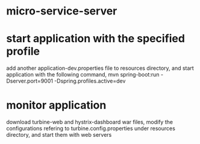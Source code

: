 # micro-service-server

# start application with the specified profile
add another application-dev.properties file to resources directory, and start application with the following command, mvn spring-boot:run -Dserver.port=9001 -Dspring.profiles.active=dev

# monitor application
download turbine-web and hystrix-dashboard war files, modify the configurations refering to turbine.config.properties under resources directory, and start them with web servers